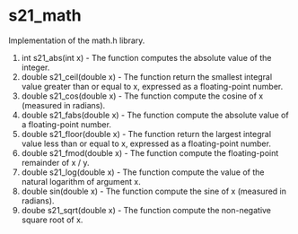 # s21_math
  Implementation of the math.h library.

  01. int s21_abs(int x)
    - The function computes the absolute value of the integer.
  05. double s21_ceil(double x)
    - The function return the smallest integral value greater than or equal to x,
    expressed as a floating-point number.  
  06. double s21_cos(double x)
    - The function compute the cosine of x (measured in radians).
  08. double s21_fabs(double x)
    - The function compute the absolute value of a floating-point number.
  09. double s21_floor(double x)
    - The function return the largest integral value less than or equal to x,
    expressed as a floating-point number.  
  10. double s21_fmod(double x)
    - The function compute the floating-point remainder of x / y.  
  11. double s21_log(double x)
    - The function compute the value of the natural logarithm of argument x. 
  13. double sin(double x)
    - The function compute the sine of x (measured in radians).
  14. doube s21_sqrt(double x)
    - The function compute the non-negative square root of x.
